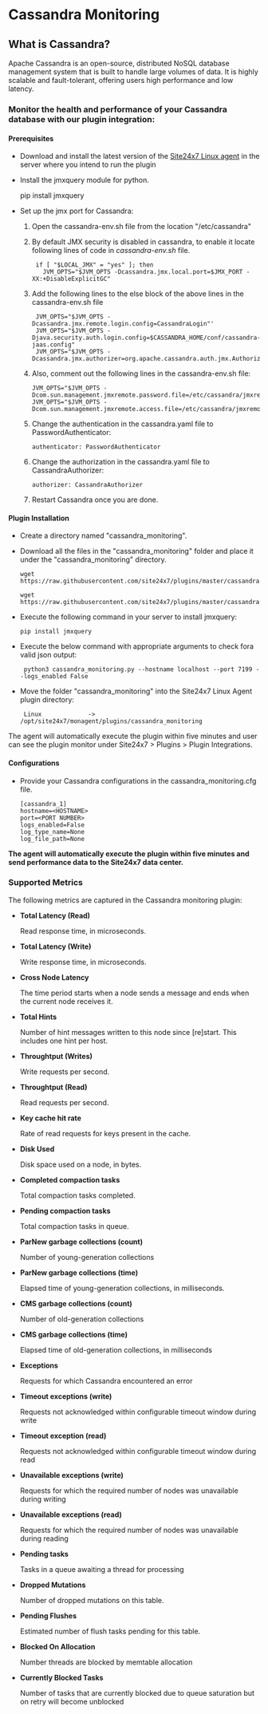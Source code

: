 # Cassandra Monitoring
## What is Cassandra?

Apache Cassandra is an open-source, distributed NoSQL database management system that is built to handle large volumes of data. It is highly scalable and fault-tolerant, offering users high performance and low latency.

### Monitor the health and performance of your Cassandra database with our plugin integration:

#### Prerequisites
-  Download and install the latest version of the [Site24x7 Linux agent](https://www.site24x7.com/app/client#/admin/inventory/add-monitor) in the server where you intend to run the plugin

-  Install the jmxquery module for python.
  	
	pip install jmxquery

-  Set up  the jmx port for Cassandra:

    1.  Open the cassandra-env.sh file from the location "/etc/cassandra"
    
    2.  By default JMX security is disabled in cassandra, to enable it locate following lines of code in *cassandra-env.sh* file.
		    
        ```
         if [ "$LOCAL_JMX" = "yes" ]; then
  		   JVM_OPTS="$JVM_OPTS -Dcassandra.jmx.local.port=$JMX_PORT -XX:+DisableExplicitGC"
         ```

    3.  Add the following lines to the else block of the above lines in the cassandra-env.sh file
    
        ```
         JVM_OPTS="$JVM_OPTS -Dcassandra.jmx.remote.login.config=CassandraLogin"'
         JVM_OPTS="$JVM_OPTS -Djava.security.auth.login.config=$CASSANDRA_HOME/conf/cassandra-jaas.config"
         JVM_OPTS="$JVM_OPTS -Dcassandra.jmx.authorizer=org.apache.cassandra.auth.jmx.AuthorizationProxy"
         ```
         

    4. Also, comment out the following lines in the cassandra-env.sh file:
        ```
        JVM_OPTS="$JVM_OPTS -Dcom.sun.management.jmxremote.password.file=/etc/cassandra/jmxremote.password"
        JVM_OPTS="$JVM_OPTS -Dcom.sun.management.jmxremote.access.file=/etc/cassandra/jmxremote.access"
        ```

    5.  Change the authentication in the cassandra.yaml file to PasswordAuthenticator:

          ```
          authenticator: PasswordAuthenticator
          ```

    6. Change the authorization in the cassandra.yaml file to CassandraAuthorizer:

          ```
          authorizer: CassandraAuthorizer
          ```


    7.  Restart Cassandra once you are done.

#### Plugin Installation

-  Create a directory named "cassandra_monitoring".
    
-  Download all the files in the "cassandra_monitoring" folder and place it under the "cassandra_monitoring" directory.
    ```
    wget https://raw.githubusercontent.com/site24x7/plugins/master/cassandra_monitoring/cassandra_monitoring.py

    wget https://raw.githubusercontent.com/site24x7/plugins/master/cassandra_monitoring/cassandra_monitoring.cfg
    ```

-  Execute the following command in your server to install jmxquery:
    ```
    pip install jmxquery
    ```

-  Execute the below command with appropriate arguments to check fora valid json output:

    ```
     python3 cassandra_monitoring.py --hostname localhost --port 7199 --logs_enabled False
    ```
- Move the folder "cassandra_monitoring" into the Site24x7 Linux Agent plugin directory:
    ```
     Linux             ->   /opt/site24x7/monagent/plugins/cassandra_monitoring
    ```
The agent will automatically execute the plugin within five minutes and user can see the plugin monitor under Site24x7 > Plugins > Plugin Integrations.


#### Configurations


-  Provide your Cassandra configurations in the cassandra_monitoring.cfg file.
    ```
    [cassandra_1]
    hostname=<HOSTNAME>
    port=<PORT NUMBER>
    logs_enabled=False
    log_type_name=None
    log_file_path=None
    ```
    
**The agent will automatically execute the plugin within five minutes and send performance data to the Site24x7 data center.**

### Supported Metrics
The following metrics are captured in the Cassandra monitoring plugin:

- **Total Latency (Read)**

    Read response time, in microseconds.

- **Total Latency (Write)**

    Write response time, in microseconds.

- **Cross Node Latency**

    The time period starts when a node sends a message and ends when the current node receives it.

- **Total Hints**

    Number of hint messages written to this node since [re]start. This includes one hint per host.

- **Throughtput (Writes)**

    Write requests per second.

- **Throughtput (Read)**

    Read requests per second.

- **Key cache hit rate**

    Rate of read requests for keys present in the cache.

- **Disk Used**

    Disk space used on a node, in bytes.

- **Completed compaction tasks**

    Total compaction tasks completed.

- **Pending compaction tasks**

    Total compaction tasks in queue.

- **ParNew garbage collections (count)**

    Number of young-generation collections

- **ParNew garbage collections (time)**

    Elapsed time of young-generation collections, in milliseconds.


- **CMS garbage collections (count)**

     Number of old-generation collections

- **CMS garbage collections (time)**

    Elapsed time of old-generation collections, in milliseconds

- **Exceptions**

    Requests for which Cassandra encountered an error

- **Timeout exceptions (write)**

    Requests not acknowledged within configurable timeout window during write

- **Timeout exception (read)**

    Requests not acknowledged within configurable timeout window during read

- **Unavailable exceptions (write)**

    Requests for which the required number of nodes was unavailable during writing

- **Unavailable exceptions (read)**

    Requests for which the required number of nodes was unavailable during reading

- **Pending tasks**

    Tasks in a queue awaiting a thread for processing

- **Dropped Mutations**

    Number of dropped mutations on this table.

- **Pending Flushes**

    Estimated number of flush tasks pending for this table.

- **Blocked On Allocation**

    Number threads are blocked by memtable allocation

- **Currently Blocked Tasks**

    Number of tasks that are currently blocked due to queue saturation but on retry will become unblocked

